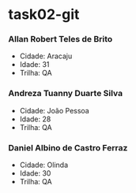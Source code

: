 # task02-git

### Allan Robert Teles de Brito

- Cidade: Aracaju
- Idade: 31 
- Trilha: QA

### Andreza Tuanny Duarte Silva

- Cidade: João Pessoa
- Idade: 28
- Trilha: QA

### Daniel Albino de Castro Ferraz

- Cidade: Olinda
- Idade: 30
- Trilha: QA